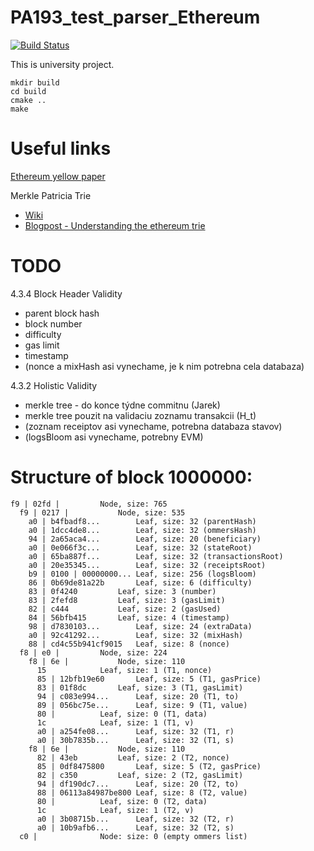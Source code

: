 # PA193_test_parser_Ethereum

[![Build Status](https://travis-ci.org/kasparjarek/PA193_test_parser_Ethereum.svg?branch=master)](https://travis-ci.org/kasparjarek/PA193_test_parser_Ethereum)

This is university project.

```
mkdir build
cd build
cmake ..
make
```

# Useful links
[Ethereum yellow paper](http://yellowpaper.io)

Merkle Patricia Trie
* [Wiki](https://github.com/ethereum/wiki/wiki/Patricia-Tree)
* [Blogpost - Understanding the ethereum trie](https://easythereentropy.wordpress.com/2014/06/04/understanding-the-ethereum-trie/)

# TODO

4.3.4 Block Header Validity
* parent block hash
* block number
* difficulty
* gas limit
* timestamp
* (nonce a mixHash asi vynechame, je k nim potrebna cela databaza)

4.3.2 Holistic Validity
* merkle tree - do konce týdne commitnu (Jarek)
* merkle tree pouzit na validaciu zoznamu transakcii (H_t)
* (zoznam receiptov asi vynechame, potrebna databaza stavov)
* (logsBloom asi vynechame, potrebny EVM)



# Structure of block 1000000:

```
f9 | 02fd |			Node, size: 765
  f9 | 0217 |			Node, size: 535
    a0 | b4fbadf8...		Leaf, size: 32 (parentHash)
    a0 | 1dcc4de8...		Leaf, size: 32 (ommersHash)
    94 | 2a65aca4...		Leaf, size: 20 (beneficiary)
    a0 | 0e066f3c...		Leaf, size: 32 (stateRoot)
    a0 | 65ba887f...		Leaf, size: 32 (transactionsRoot)
    a0 | 20e35345...		Leaf, size: 32 (receiptsRoot)
    b9 | 0100 | 00000000...	Leaf, size: 256 (logsBloom)
    86 | 0b69de81a22b		Leaf, size: 6 (difficulty)
    83 | 0f4240			Leaf, size: 3 (number)
    83 | 2fefd8			Leaf, size: 3 (gasLimit)
    82 | c444			Leaf, size: 2 (gasUsed)
    84 | 56bfb415		Leaf, size: 4 (timestamp)
    98 | d7830103...		Leaf, size: 24 (extraData)
    a0 | 92c41292...		Leaf, size: 32 (mixHash)
    88 | cd4c55b941cf9015	Leaf, size: 8 (nonce)
  f8 | e0 |			Node, size: 224
    f8 | 6e |			Node, size: 110
      15			Leaf, size: 1 (T1, nonce)
      85 | 12bfb19e60		Leaf, size: 5 (T1, gasPrice)
      83 | 01f8dc		Leaf, size: 3 (T1, gasLimit)
      94 | c083e994...		Leaf, size: 20 (T1, to)
      89 | 056bc75e...		Leaf, size: 9 (T1, value)
      80 |			Leaf, size: 0 (T1, data)
      1c			Leaf, size: 1 (T1, v)
      a0 | a254fe08...		Leaf, size: 32 (T1, r)
      a0 | 30b7835b...		Leaf, size: 32 (T1, s)
    f8 | 6e |			Node, size: 110
      82 | 43eb			Leaf, size: 2 (T2, nonce)
      85 | 0df8475800		Leaf, size: 5 (T2, gasPrice)
      82 | c350			Leaf, size: 2 (T2, gasLimit)
      94 | df190dc7...		Leaf, size: 20 (T2, to)
      88 | 06113a84987be800	Leaf, size: 8 (T2, value)
      80 |			Leaf, size: 0 (T2, data)
      1c			Leaf, size: 1 (T2, v)
      a0 | 3b08715b...		Leaf, size: 32 (T2, r)
      a0 | 10b9afb6...		Leaf, size: 32 (T2, s)
  c0 |				Node: size: 0 (empty ommers list)
```

